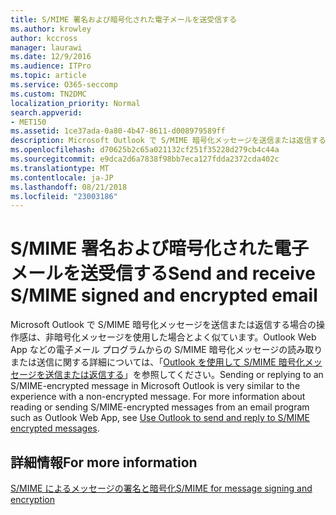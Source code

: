 ```yaml
---
title: S/MIME 署名および暗号化された電子メールを送受信する
ms.author: krowley
author: kccross
manager: laurawi
ms.date: 12/9/2016
ms.audience: ITPro
ms.topic: article
ms.service: O365-seccomp
ms.custom: TN2DMC
localization_priority: Normal
search.appverid:
- MET150
ms.assetid: 1ce37ada-0a80-4b47-8611-d008979589ff
description: Microsoft Outlook で S/MIME 暗号化メッセージを送信または返信する場合の操作感は、非暗号化メッセージを使用した場合とよく似ています。
ms.openlocfilehash: d70625b2c65a021132cf251f35228d279cb4c44a
ms.sourcegitcommit: e9dca2d6a7838f98bb7eca127fdda2372cda402c
ms.translationtype: MT
ms.contentlocale: ja-JP
ms.lasthandoff: 08/21/2018
ms.locfileid: "23003186"
---
```

# <a name="send-and-receive-smime-signed-and-encrypted-email"></a><span data-ttu-id="adc5b-103">S/MIME 署名および暗号化された電子メールを送受信する</span><span class="sxs-lookup"><span data-stu-id="adc5b-103">Send and receive S/MIME signed and encrypted email</span></span>

<span data-ttu-id="adc5b-p101">Microsoft Outlook で S/MIME 暗号化メッセージを送信または返信する場合の操作感は、非暗号化メッセージを使用した場合とよく似ています。Outlook Web App などの電子メール プログラムからの S/MIME 暗号化メッセージの読み取りまたは送信に関する詳細については、「[Outlook を使用して S/MIME 暗号化メッセージを送信または返信する](https://go.microsoft.com/fwlink/p/?LinkId=392520)」を参照してください。</span><span class="sxs-lookup"><span data-stu-id="adc5b-p101">Sending or replying to an S/MIME-encrypted message in Microsoft Outlook is very similar to the experience with a non-encrypted message. For more information about reading or sending S/MIME-encrypted messages from an email program such as Outlook Web App, see [Use Outlook to send and reply to S/MIME encrypted messages](https://go.microsoft.com/fwlink/p/?LinkId=392520).</span></span>
  
## <a name="for-more-information"></a><span data-ttu-id="adc5b-106">詳細情報</span><span class="sxs-lookup"><span data-stu-id="adc5b-106">For more information</span></span>

[<span data-ttu-id="adc5b-107">S/MIME によるメッセージの署名と暗号化</span><span class="sxs-lookup"><span data-stu-id="adc5b-107">S/MIME for message signing and encryption</span></span>](s-mime-for-message-signing-and-encryption.md)
  

